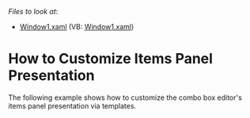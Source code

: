 <!-- default file list -->
*Files to look at*:

* [Window1.xaml](./CS/ComboBoxEdit_ItemsPanelTemplate/Window1.xaml) (VB: [Window1.xaml](./VB/ComboBoxEdit_ItemsPanelTemplate/Window1.xaml))
<!-- default file list end -->
# How to Customize Items Panel Presentation


<p>The following example shows how to customize the combo box editor's items panel presentation via templates.</p>

<br/>


